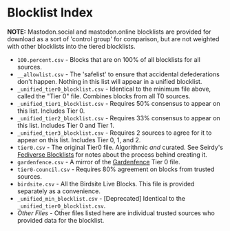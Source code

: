 # Blocklist Index

**NOTE:** Mastodon.social and mastodon.online blocklists are provided for download as a sort of 'control group' for comparison, but are not weighted with other blocklists into the tiered blocklists.

* `100.percent.csv` - Blocks that are on 100% of all blocklists for all sources.
* `__allowlist.csv` - The 'safelist' to ensure that accidental defederations don't happen. Nothing in this list will appear in a unified blocklist.
* `_unified_tier0_blocklist.csv` - Identical to the minimum file above, called the "Tier 0" file. Combines blocks from all T0 sources.
* `_unified_tier1_blocklist.csv` - Requires 50% consensus to appear on this list. Includes Tier 0.
* `_unified_tier2_blocklist.csv` - Requires 33% consensus to appear on this list. Includes Tier 0 and Tier 1.
* `_unified_tier3_blocklist.csv` - Requires 2 sources to agree for it to appear on this list. Includes Tier 0, 1, and 2.
* `tier0.csv` - The original Tier0 file. Algorithmic *and* curated. See Seirdy's [Fediverse Blocklists](https://seirdy.one/posts/2023/05/02/fediverse-blocklists/) for notes about the process behind creating it.
* `gardenfence.csv` - A mirror of the [Gardenfence](https://gardenfence.github.io/) Tier 0 file.
* `tier0-council.csv` - Requires 80% agreement on blocks from trusted sources.
* `birdsite.csv` - All the Birdsite Live Blocks. This file is provided separately as a convenience.
* `_unified_min_blocklist.csv` - [Deprecated] Identical to the `_unified_tier0_blocklist.csv`.
* *Other Files* - Other files listed here are individual trusted sources who provided data for the blocklist.

